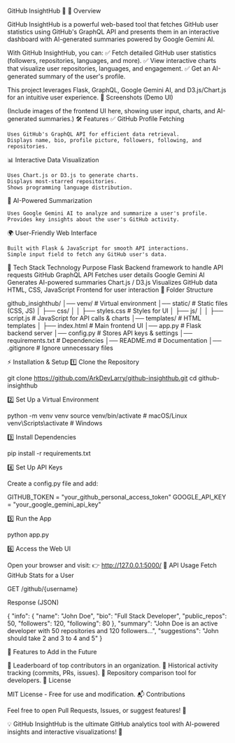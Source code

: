 GitHub InsightHub 🚀
📌 Overview

GitHub InsightHub is a powerful web-based tool that fetches GitHub user statistics using GitHub's GraphQL API and presents them in an interactive dashboard with AI-generated summaries powered by Google Gemini AI.

With GitHub InsightHub, you can:
✅ Fetch detailed GitHub user statistics (followers, repositories, languages, and more).
✅ View interactive charts that visualize user repositories, languages, and engagement.
✅ Get an AI-generated summary of the user's profile.

This project leverages Flask, GraphQL, Google Gemini AI, and D3.js/Chart.js for an intuitive user experience.
📸 Screenshots (Demo UI)

(Include images of the frontend UI here, showing user input, charts, and AI-generated summaries.)
🛠 Features
✅ GitHub Profile Fetching

    Uses GitHub's GraphQL API for efficient data retrieval.
    Displays name, bio, profile picture, followers, following, and repositories.

📊 Interactive Data Visualization

    Uses Chart.js or D3.js to generate charts.
    Displays most-starred repositories.
    Shows programming language distribution.

🤖 AI-Powered Summarization

    Uses Google Gemini AI to analyze and summarize a user's profile.
    Provides key insights about the user's GitHub activity.

🌍 User-Friendly Web Interface

    Built with Flask & JavaScript for smooth API interactions.
    Simple input field to fetch any GitHub user's data.

🚀 Tech Stack
Technology	Purpose
Flask	Backend framework to handle API requests
GitHub GraphQL API	Fetches user details
Google Gemini AI	Generates AI-powered summaries
Chart.js / D3.js	Visualizes GitHub data
HTML, CSS, JavaScript	Frontend for user interaction
📂 Folder Structure

github_insighthub/
│── venv/                     # Virtual environment
│── static/                   # Static files (CSS, JS)
│   ├── css/
│   │   ├── styles.css        # Styles for UI
│   ├── js/
│   │   ├── script.js         # JavaScript for API calls & charts
│── templates/                # HTML templates
│   ├── index.html            # Main frontend UI
│── app.py                    # Flask backend server
│── config.py                 # Stores API keys & settings
│── requirements.txt          # Dependencies
│── README.md                 # Documentation
│── .gitignore                # Ignore unnecessary files

⚡ Installation & Setup
1️⃣ Clone the Repository

git clone https://github.com/ArkDevLarry/github-insighthub.git
cd github-insighthub

2️⃣ Set Up a Virtual Environment

python -m venv venv
source venv/bin/activate  # macOS/Linux
venv\Scripts\activate     # Windows

3️⃣ Install Dependencies

pip install -r requirements.txt

4️⃣ Set Up API Keys

Create a config.py file and add:

GITHUB_TOKEN = "your_github_personal_access_token"
GOOGLE_API_KEY = "your_google_gemini_api_key"

5️⃣ Run the App

python app.py

6️⃣ Access the Web UI

Open your browser and visit:
👉 http://127.0.0.1:5000/
📡 API Usage
Fetch GitHub Stats for a User

GET /github/{username}

Response (JSON)

{
  "info": {
    "name": "John Doe",
    "bio": "Full Stack Developer",
    "public_repos": 50,
    "followers": 120,
    "following": 80
  },
  "summary": "John Doe is an active developer with 50 repositories and 120 followers...",
  "suggestions": "John should take 2 and 3 to 4 and 5"
}

🌟 Features to Add in the Future

🔹 Leaderboard of top contributors in an organization.
🔹 Historical activity tracking (commits, PRs, issues).
🔹 Repository comparison tool for developers.
📜 License

MIT License - Free for use and modification.
📬 Contributions

Feel free to open Pull Requests, Issues, or suggest features! 🎉

💡 GitHub InsightHub is the ultimate GitHub analytics tool with AI-powered insights and interactive visualizations! 🚀
